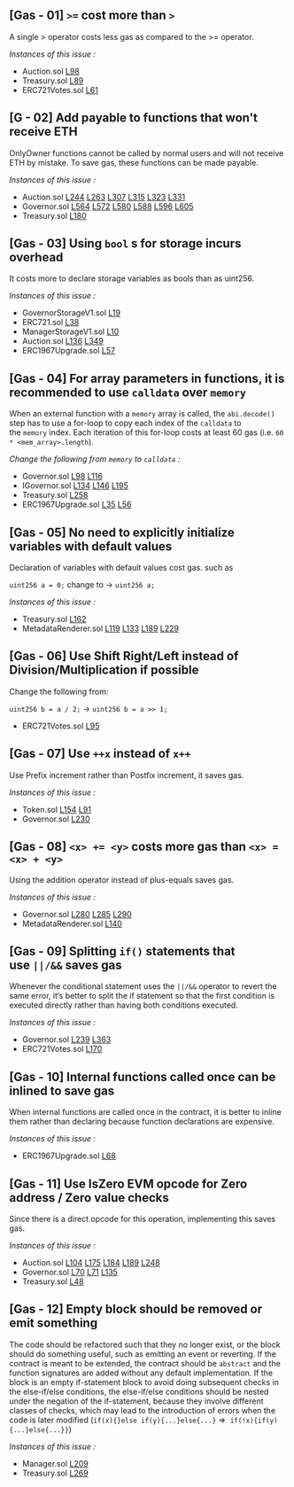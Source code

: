 ## [Gas - 01] ` >= ` cost more than ` > `

 A single > operator costs less gas as compared to the >= operator.

*Instances of this issue :*

* Auction.sol [L98](https://github.com/code-423n4/2022-09-nouns-builder/blob/main/src/auction/Auction.sol#L98)
* Treasury.sol [L89](https://github.com/code-423n4/2022-09-nouns-builder/blob/main/src/governance/treasury/Treasury.sol#L89)
* ERC721Votes.sol [L61](https://github.com/code-423n4/2022-09-nouns-builder/blob/main/src/lib/token/ERC721Votes.sol#L61)


## [G - 02] Add payable to functions that won't receive ETH

OnlyOwner functions cannot be called by normal users and will not receive ETH by mistake. To save gas, these functions can be made payable.  

*Instances of this issue :*

* Auction.sol [L244](https://github.com/code-423n4/2022-09-nouns-builder/blob/main/src/auction/Auction.sol#L244) [L263](https://github.com/code-423n4/2022-09-nouns-builder/blob/main/src/auction/Auction.sol#L263) [L307](https://github.com/code-423n4/2022-09-nouns-builder/blob/main/src/auction/Auction.sol#L307) [L315](https://github.com/code-423n4/2022-09-nouns-builder/blob/main/src/auction/Auction.sol#L315) [L323](https://github.com/code-423n4/2022-09-nouns-builder/blob/main/src/auction/Auction.sol#L323) [L331](https://github.com/code-423n4/2022-09-nouns-builder/blob/main/src/auction/Auction.sol#L331)
* Governor.sol [L564](https://github.com/code-423n4/2022-09-nouns-builder/blob/main/src/governance/governor/Governor.sol#L564) [L572](https://github.com/code-423n4/2022-09-nouns-builder/blob/main/src/governance/governor/Governor.sol#L572) [L580](https://github.com/code-423n4/2022-09-nouns-builder/blob/main/src/governance/governor/Governor.sol#L580) [L588](https://github.com/code-423n4/2022-09-nouns-builder/blob/main/src/governance/governor/Governor.sol#L588) [L596](https://github.com/code-423n4/2022-09-nouns-builder/blob/main/src/governance/governor/Governor.sol#L596) [L605](https://github.com/code-423n4/2022-09-nouns-builder/blob/main/src/governance/governor/Governor.sol#L605)
* Treasury.sol [L180](https://github.com/code-423n4/2022-09-nouns-builder/blob/main/src/governance/treasury/Treasury.sol#L180)


## [Gas - 03] Using `bool` s for storage incurs overhead 

It costs more to declare storage variables as bools than as uint256.

*Instances of this issue :*

* GovernorStorageV1.sol [L19](https://github.com/code-423n4/2022-09-nouns-builder/blob/main/src/governance/governor/storage/GovernorStorageV1.sol#L19 )
* ERC721.sol [L38](https://github.com/code-423n4/2022-09-nouns-builder/blob/main/src/lib/token/ERC721.sol#L38)
* ManagerStorageV1.sol [L10](https://github.com/code-423n4/2022-09-nouns-builder/blob/main/src/manager/storage/ManagerStorageV1.sol#L10)
* Auction.sol [L136](https://github.com/code-423n4/2022-09-nouns-builder/blob/main/src/auction/Auction.sol#L136) [L349](https://github.com/code-423n4/2022-09-nouns-builder/blob/main/src/auction/Auction.sol#L349)
* ERC1967Upgrade.sol [L57](https://github.com/code-423n4/2022-09-nouns-builder/blob/main/src/lib/proxy/ERC1967Upgrade.sol#L57)


## [Gas - 04] For array parameters in functions, it is recommended to use `calldata` over `memory`

When an external function with a `memory` array is called, the `abi.decode()` step has to use a for-loop to copy each index of the `calldata` to the `memory` index. Each iteration of this for-loop costs at least 60 gas (i.e. `60 * <mem_array>.length`).

*Change the following from `memory` to `calldata` :*

* Governor.sol [L98](https://github.com/code-423n4/2022-09-nouns-builder/blob/main/src/governance/governor/Governor.sol#L98) [L116](https://github.com/code-423n4/2022-09-nouns-builder/blob/main/src/governance/governor/Governor.sol#L116)
* IGovernor.sol [L134](https://github.com/code-423n4/2022-09-nouns-builder/blob/main/src/governance/governor/IGovernor.sol#L134) [L146](https://github.com/code-423n4/2022-09-nouns-builder/blob/main/src/governance/governor/IGovernor.sol#L146) [L195](https://github.com/code-423n4/2022-09-nouns-builder/blob/main/src/governance/governor/IGovernor.sol#L195) 
* Treasury.sol [L258](https://github.com/code-423n4/2022-09-nouns-builder/blob/main/src/governance/treasury/Treasury.sol#L258)
* ERC1967Upgrade.sol [L35](https://github.com/code-423n4/2022-09-nouns-builder/blob/main/src/lib/proxy/ERC1967Upgrade.sol#L35) [L56](https://github.com/code-423n4/2022-09-nouns-builder/blob/main/src/lib/proxy/ERC1967Upgrade.sol#L56)

## [Gas - 05] No need to explicitly initialize variables with default values

Declaration of variables with default values cost gas. such as

`uint256 a = 0;`  change to → `uint256 a;`


*Instances of this issue :* 

* Treasury.sol [L162](https://github.com/code-423n4/2022-09-nouns-builder/blob/main/src/governance/treasury/Treasury.sol#L162)
* MetadataRenderer.sol [L119](https://github.com/code-423n4/2022-09-nouns-builder/blob/main/src/token/metadata/MetadataRenderer.sol#L119) [L133](https://github.com/code-423n4/2022-09-nouns-builder/blob/main/src/token/metadata/MetadataRenderer.sol#L133) [L189](https://github.com/code-423n4/2022-09-nouns-builder/blob/main/src/token/metadata/MetadataRenderer.sol#L189) [L229](https://github.com/code-423n4/2022-09-nouns-builder/blob/main/src/token/metadata/MetadataRenderer.sol#L229)


## [Gas - 06] Use Shift Right/Left instead of Division/Multiplication if possible

Change the following from:

`uint256 b = a / 2;`  →  `uint256 b = a >> 1;`

* ERC721Votes.sol [L95](https://github.com/code-423n4/2022-09-nouns-builder/blob/main/src/lib/token/ERC721Votes.sol#L95)


## [Gas - 07] Use `++x` instead of `x++`

Use Prefix increment rather than Postfix increment, it saves gas.

*Instances of this issue :*

* Token.sol [L154](https://github.com/code-423n4/2022-09-nouns-builder/blob/main/src/token/Token.sol#L154) [L91](https://github.com/code-423n4/2022-09-nouns-builder/blob/main/src/token/Token.sol#L91)
* Governor.sol [L230](https://github.com/code-423n4/2022-09-nouns-builder/blob/main/src/governance/governor/Governor.sol#L230)


## [Gas - 08] `<x> += <y>` costs more gas than `<x> = <x> + <y>`

Using the addition operator instead of plus-equals saves gas.

*Instances of this issue :*

* Governor.sol [L280](https://github.com/code-423n4/2022-09-nouns-builder/blob/main/src/governance/governor/Governor.sol#L280) [L285](https://github.com/code-423n4/2022-09-nouns-builder/blob/main/src/governance/governor/Governor.sol#L285) [L290](https://github.com/code-423n4/2022-09-nouns-builder/blob/main/src/governance/governor/Governor.sol#L290)
* MetadataRenderer.sol [L140](https://github.com/code-423n4/2022-09-nouns-builder/blob/main/src/token/metadata/MetadataRenderer.sol#L140)


## [Gas - 09] Splitting `if()` statements that use `||/&&` saves gas

Whenever the conditional statement uses the `||/&&` operator to revert the same error, it‘s better to split the if statement so that the first condition is executed directly rather than having both conditions executed.

*Instances of this issue :*

* Governor.sol [L239](https://github.com/code-423n4/2022-09-nouns-builder/blob/main/src/governance/governor/Governor.sol#L239) [L363](https://github.com/code-423n4/2022-09-nouns-builder/blob/main/src/governance/governor/Governor.sol#L363)
* ERC721Votes.sol [L170](https://github.com/code-423n4/2022-09-nouns-builder/blob/main/src/lib/token/ERC721Votes.sol#L170)



## [Gas - 10] Internal functions called once can be inlined to save gas

When internal functions are called once in the contract, it is better to inline them rather than declaring because function declarations are expensive.

*Instances of this issue :*

* ERC1967Upgrade.sol [L68](https://github.com/code-423n4/2022-09-nouns-builder/blob/main/src/lib/proxy/ERC1967Upgrade.sol#L68)




## [Gas - 11] Use IsZero EVM opcode for Zero address / Zero value checks

Since there is a direct opcode for this operation, implementing this saves gas.

*Instances of this issue :*

* Auction.sol [L104](https://github.com/code-423n4/2022-09-nouns-builder/blob/main/src/auction/Auction.sol#L104) [L175](https://github.com/code-423n4/2022-09-nouns-builder/blob/main/src/auction/Auction.sol#L175) [L184](https://github.com/code-423n4/2022-09-nouns-builder/blob/main/src/auction/Auction.sol#L184) [L189](https://github.com/code-423n4/2022-09-nouns-builder/blob/main/src/auction/Auction.sol#L189) [L248](https://github.com/code-423n4/2022-09-nouns-builder/blob/main/src/auction/Auction.sol#L248) 
* Governor.sol [L70](https://github.com/code-423n4/2022-09-nouns-builder/blob/main/src/governance/governor/Governor.sol#L70) [L71](https://github.com/code-423n4/2022-09-nouns-builder/blob/main/src/governance/governor/Governor.sol#L71) [L135](https://github.com/code-423n4/2022-09-nouns-builder/blob/main/src/governance/governor/Governor.sol#L135)
* Treasury.sol [L48](https://github.com/code-423n4/2022-09-nouns-builder/blob/main/src/governance/treasury/Treasury.sol#L48)



## [Gas - 12] Empty block  should be removed or emit something  

The code should be refactored such that they no longer exist, or the block should do something useful, such as emitting an event or reverting. If the contract is meant to be extended, the contract should be `abstract` and the function signatures are added without any default implementation. If the block is an empty if-statement block to avoid doing subsequent checks in the else-if/else conditions, the else-if/else conditions should be nested under the negation of the if-statement, because they involve different classes of checks, which may lead to the introduction of errors when the code is later modified (`if(x){}else if(y){...}else{...}`  =>  `if(!x){if(y){...}else{...}}`)

*Instances of this issue :*

* Manager.sol [L209](https://github.com/code-423n4/2022-09-nouns-builder/blob/main/src/manager/Manager.sol#L209)
* Treasury.sol [L269](https://github.com/code-423n4/2022-09-nouns-builder/blob/main/src/governance/treasury/Treasury.sol#L269)





